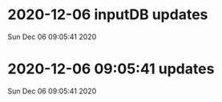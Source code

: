 
# 2020-12-06 inputDB updates 
 Sun Dec 06 09:05:41 2020 


# 2020-12-06 09:05:41 updates 
 Sun Dec 06 09:05:41 2020 

